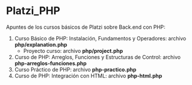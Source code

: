 # Platzi_PHP
Apuntes de los cursos básicos de Platzi sobre Back.end con PHP:

1. Curso Básico de PHP: Instalación, Fundamentos y Operadores: archivo **php/explanation.php**
    * Proyecto curso: archivo **php/project.php**
2. Curso de PHP: Arreglos, Funciones y Estructuras de Control: archivo **php-arreglos-funciones.php**
3. Curso Práctico de PHP:                                      archivo **php-practico.php**
4. Curso de PHP: Integración con HTML:                         archivo **php-html.php**
